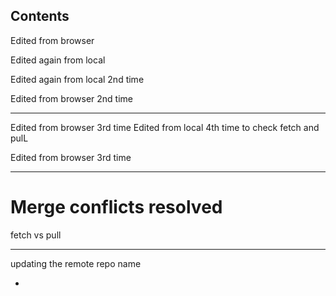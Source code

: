 ## Contents

Edited from browser

Edited again from local

Edited again from local 2nd time

Edited from browser 2nd time


--------------------------------------

Edited from browser 3rd time 
Edited from local 4th time to check fetch and pulL

Edited from browser 3rd time

------------------------------------
# Merge conflicts resolved


fetch vs pull


--------------------------------------------

updating the remote repo name


-
